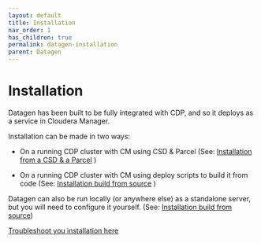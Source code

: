 ```yaml
---
layout: default
title: Installation
nav_order: 1
has_children: true
permalink: datagen-installation
parent: Datagen
---
```


# Installation

Datagen has been built to be fully integrated with CDP, and so it deploys as a service in Cloudera Manager.

Installation can be made in two ways:

* On a running CDP cluster with CM using CSD & Parcel (See: [Installation from a CSD & a Parcel](1-installation-csd-parcel.md) )

* On a running CDP cluster with CM using deploy scripts to build it from code (See: [Installation build from source](2-installation-build-from-source.md) )


Datagen can also be run locally (or anywhere else) as a standalone server, but you will need to configure it yourself. (See: [Installation build from source](2-installation-build-from-source.md#run-locally))


[Troubleshoot you installation here](2.1-installation-troubleshoots.md)